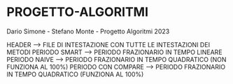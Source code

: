 # PROGETTO-ALGORITMI
Dario Simone - Stefano Monte - Progetto Algoritmi 2023

HEADER --> FILE DI INTESTAZIONE CON TUTTE LE INTESTAZIONI DEI METODI
PERIODO SMART --> PERIODO FRAZIONARIO IN TEMPO LINEARE
PERIODO NAIVE --> PERIODO FRAZIONARIO IN TEMPO QUADRATICO (NON FUNZIONA AL 100%)
PERIODO CON COMPARE --> PERIODO FRAZIONARIO IN TEMPO QUADRATICO (FUNZIONA AL 100%)
